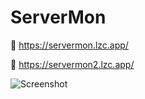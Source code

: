 # ServerMon

:link: https://servermon.lzc.app/

:link: https://servermon2.lzc.app/

![Screenshot](https://user-images.githubusercontent.com/12462465/154803703-2f41f8d5-c72d-40fa-85d3-c39cd79a300a.png)
